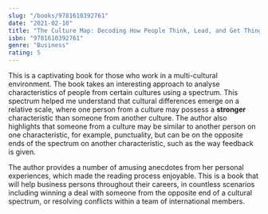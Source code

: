 ```yaml
---
slug: "/books/9781610392761"
date: "2021-02-10"
title: "The Culture Map: Decoding How People Think, Lead, and Get Things Done Across Cultures"
isbn: "9781610392761"
genre: "Business"
rating: 5
---
```


This is a captivating book for those who work in a multi-cultural environment. The book takes an interesting approach to analyse characteristics of people from certain cultures using a spectrum. This spectrum helped me understand that cultural differences emerge on a relative scale, where one person from a culture may possess a **stronger** characteristic than someone from another culture. The author also highlights that someone from a culture may be similar to another person on one characteristic, for example, punctuality, but can be on the opposite ends of the spectrum on another characteristic, such as the way feedback is given. 

The author provides a number of amusing anecdotes from her personal experiences, which made the reading process enjoyable. This is a book that will help business persons throughout their careers, in countless scenarios including winning a deal with someone from the opposite end of a cultural spectrum, or resolving conflicts within a team of international members.
